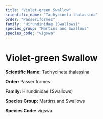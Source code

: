 ```yaml
---
title: "Violet-green Swallow"
scientific_name: "Tachycineta thalassina"
order: "Passeriformes"
family: "Hirundinidae (Swallows)"
species_group: "Martins and Swallows"
species_code: "vigswa"
---
```


# Violet-green Swallow

**Scientific Name:** Tachycineta thalassina

**Order:** Passeriformes

**Family:** Hirundinidae (Swallows)

**Species Group:** Martins and Swallows

**Species Code:** vigswa
